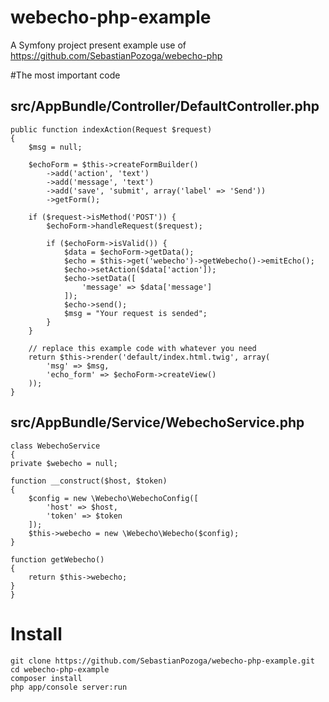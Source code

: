 webecho-php-example
===================

A Symfony project present example use of https://github.com/SebastianPozoga/webecho-php

#The most important code

## src/AppBundle/Controller/DefaultController.php
```
public function indexAction(Request $request)
{
    $msg = null;

    $echoForm = $this->createFormBuilder()
        ->add('action', 'text')
        ->add('message', 'text')
        ->add('save', 'submit', array('label' => 'Send'))
        ->getForm();

    if ($request->isMethod('POST')) {
        $echoForm->handleRequest($request);

        if ($echoForm->isValid()) {
            $data = $echoForm->getData();
            $echo = $this->get('webecho')->getWebecho()->emitEcho();
            $echo->setAction($data['action']);
            $echo->setData([
                'message' => $data['message']
            ]);
            $echo->send();
            $msg = "Your request is sended";
        }
    }

    // replace this example code with whatever you need
    return $this->render('default/index.html.twig', array(
        'msg' => $msg,
        'echo_form' => $echoForm->createView()
    ));
}
```
## src/AppBundle/Service/WebechoService.php

```
class WebechoService
{
private $webecho = null;

function __construct($host, $token)
{
    $config = new \Webecho\WebechoConfig([
        'host' => $host,
        'token' => $token
    ]);
    $this->webecho = new \Webecho\Webecho($config);
}

function getWebecho()
{
    return $this->webecho;
}
}
```

# Install

```
git clone https://github.com/SebastianPozoga/webecho-php-example.git
cd webecho-php-example
composer install
php app/console server:run
```
